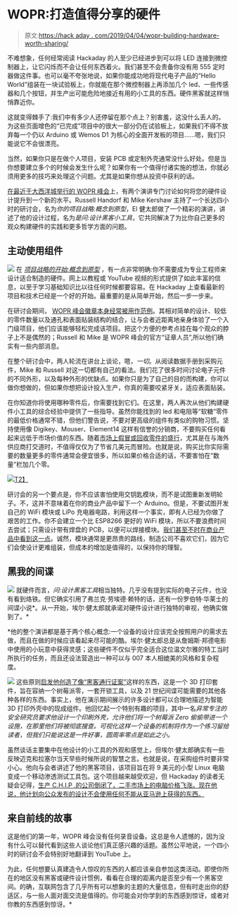 # WOPR:打造值得分享的硬件

> 原文:[https://hack aday . com/2019/04/04/wopr-building-hardware-worth-sharing/](https://hackaday.com/2019/04/04/wopr-building-hardware-worth-sharing/)

不难想象，任何经常阅读 Hackaday 的人至少已经进步到可以将 LED 连接到微控制器上，让它闪烁而不会让任何东西着火。我们甚至不会责备你没有用 555 定时器做这件事。也可以毫不夸张地说，如果你能成功地将现代电子产品的“Hello World”组装在一块试验板上，你就能在那个微控制器上再添加几个 led、一些传感器和几个按钮，并生产出可能危险地接近有用的小工具的东西。硬件黑客就这样悄悄靠近你。

这就变得棘手了:我们中有多少人还停留在那个点上？别害羞，这没什么丢人的。为这些页面增色的“已完成”项目中的很大一部分仍在试验板上，如果我们不得不放弃每一个仍以 Arduino 或 Wemos D1 为核心的全面开发板的项目……嗯，我们只能说它不会很漂亮。

当然，如果你只是在做个人项目，安装 PCB 或定制外壳通常没什么好处。但是当你想要建立多个的时候会发生什么呢？如果你有一个值得付诸实施的想法，你就必须用更多的技巧来处理这个问题。尤其是如果你想从投资中获利的话。

[在最近于大西洋城举行的 WOPR 峰会](https://hackaday.com/2019/03/21/first-wopr-summit-finds-the-winning-move/)上，有两个演讲专门讨论如何将您的硬件设计提升到一个新的水平。Russell Handorf 和 Mike Kershaw 主持了一个长达四小时的研讨会，名为*你的项目战略:概念到原型*，El 健太郎做了一个精彩的演讲，讲述了他的设计过程，名为*是问:设计黑客小工具*，它共同解决了为比你自己更多的观众构建硬件的实践和更多哲学方面的问题。

## 主动使用组件

[![](../Images/6f7c44d516d5263ed4dbbc0d2608b481.png)](https://hackaday.com/wp-content/uploads/2019/03/wopr_feat_irl-thumb.jpg) 在 [*项目战略的开始:概念到原型*](https://www.woprsummit.org/workshops) ，有一点非常明确:你不需要成为专业工程师来设计适合制造的硬件。网上以教程或 YouTube 视频的形式提供了如此丰富的信息，以至于学习基础知识比以往任何时候都要容易。在 Hackaday 上查看最新的项目和技术已经是一个好的开始。最重要的是从简单开始，然后一步一步来。

在研讨会期间， [WOPR 峰会徽章本身经常被用作范例](https://handorf.org/projects/2019/02/13/WOPR.html)。其相对简单的设计、较低的零件数量以及通孔和表面贴装结构的结合，让与会者近距离地亲身体验了一个入门级项目，他们应该能够轻松完成该项目。把这个方便的参考点挂在每个观众的脖子上不是偶然的；Russell 和 Mike 是 WOPR 峰会的官方“证章人员”,所以他们确实有一些内部消息。

在整个研讨会中，两人轮流在讲台上谈论，嗯，*一切*。从阅读数据手册到采购元件，Mike 和 Russell 对这一切都有自己的看法。我们花了很多时间讨论电子元件的不同外形，以及每种外形的优缺点。如果你只是为了自己的目的而构建，你可以做你想做的，但如果你想把设计投入生产，你真的需要咬紧牙关，适应表面贴装。

在你知道你将使用哪种零件后，你需要找到它们。在这里，两人再次从他们构建硬件小工具的综合经验中提供了一些指导。虽然你能找到的 led 和电阻等“软糖”零件的最低价格通常不错，但他们警告说，不要对更高级的组件有类似的购物习惯。坚持使用像 Digikey、Mouser、Element14 这样有信誉的分销商，不要购买任何看起来远低于市场价值的东西。随着[市场上假冒或回收零件的盛行](http://hackaday.com/2017/12/27/a-guidebook-to-the-world-of-counterfeit-parts/)，尤其是在与海外供应商打交道时，不值得仅仅为了节省几美元而冒险。也就是说，购买比你实际需要的数量更多的零件通常会便宜很多，所以如果价格合适的话，不要害怕在“数量”栏加几个零。

[![](../Images/2ba64603be72c47d6142bed244c1aed3.png)T2】](https://hackaday.com/wp-content/uploads/2019/03/woprhardware_prices.png)

研讨会的另一个要点是，你不应该害怕使用交钥匙模块，而不是试图重新发明轮子。不，这并不意味着在你的商业产品中留下一个 Arduino。但是，不要试图开发自己的 WiFi 模块或 LiPo 充电器电路，利用这样一个事实，即有人已经为你做了艰苦的工作。你不会建立一个比 ESP8266 更好的 WiFi 模块，所以不要浪费时间去尝试；只需设计带有焊盘的 PCB，以便可以焊接模块。[我们甚至不时在商业产品中看到这一点](http://hackaday.com/2019/02/27/teardown-applights-personalized-projection/)。诚然，模块通常是更昂贵的路线，制造公司不喜欢它们，因为它们会使设计更难组装，但成本的增加是值得的，以保持你的理智。

## 黑我的间谍

[![](../Images/df58a0892bfb1e022b5673b270320bba.png)](https://hackaday.com/wp-content/uploads/2019/03/woprhardware_passcase.jpg) 就硬件而言，*问:设计黑客工具*相当独特。几乎没有提到实际的电子元件，也没有看到烙铁。但它确实引用了弗兰克·劳埃德·赖特的话，还有一份罗伯特·华莱士的间谍小说*。从一开始，埃尔·健太郎就承诺对硬件设计进行独特的审视，他确实做到了。*

 *他的整个演讲都是基于两个核心概念:一个设备的设计应该完全按照用户的需求去做，而且在做的时候应该看起来尽可能的酷。埃尔·健太郎总是从詹姆斯·邦德电影中使用的小玩意中获得灵感；这些硬件不仅似乎完全适合这位温文尔雅的特工当时所执行的任务，而且还设法营造出一种可以与 007 本人相媲美的风格和复杂程度。

[![](../Images/ddb091037d15fec1c03ac5a83496ce58.png)](https://hackaday.com/wp-content/uploads/2019/03/woprhardware_hackerchip.jpg) 这些原则[启发他创造了像“黑客通行证案”](https://medium.com/@elkentaro/hacker-pass-case-7e6d3e14170a)这样的东西，这是一个 3D 打印套件，旨在容纳一个树莓派零，一套开锁工具，以及 21 世纪间谍可能需要的其他各种各样的东西。事实上，他在演示期间展示的许多设计都可以合理地描述为智能 3D 打印外壳中的现成组件。他回忆起一个特别有趣的项目，其中一名*异常专注的安全研究员要求他设计一个印刷外壳，允许他们将一个树莓派 Zero 偷偷带进一个设施，在那里他们将被彻底搜查。可视化这样一个设备的机制将作为一个练习留给读者，但我们只能说这是一件好事，圆周率零点是如此之小。*

虽然谈话主要集中在他设计的小工具的外观和感觉上，但埃尔·健太郎确实有一些反映迈克和拉塞尔当天早些时候所说的智慧之言。也就是说，在采购组件时要非常小心。他向与会者讲述了他的黑客项目，该项目旨在将 9 美元的小型 Linux 电脑变成一个移动渗透测试工具包。这个项目越来越受欢迎，但 Hackaday 的读者无疑会记得，[生产 C.H.I.P .的公司倒闭了，二手市场上的电脑价格飞涨。现在他说，他计划向公众发布的设计不会使用任何不能从亚马逊上获得的东西。](https://hackaday.com/2018/04/03/is-this-the-end-for-the-c-h-i-p/)

## 来自前线的故事

这是他们的第一年，WOPR 峰会没有任何录音设备。这总是令人遗憾的，因为没有什么可以替代看到这些人谈论他们真正感兴趣的话题。虽然公平地说，一个四小时的研讨会不会特别好地翻译到 YouTube 上。

为此，任何想要认真建造令人惊叹的东西的人都应该亲自参加这类活动。即使你所在的地区没有黑客或硬件设计惯例，看看在合理的距离内是否至少有一个黑客空间。的确，互联网包含了几乎所有可以想象的主题的大量信息，但有时走出你的舒适区，与一些人面对面交流是值得的。你可能会对你学到的东西感到惊讶，或者对你教的东西感到惊讶。*